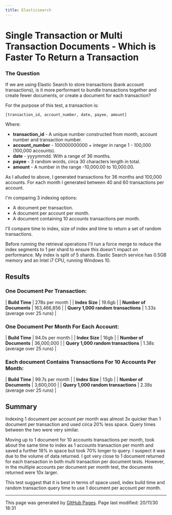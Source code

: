 ```yaml
---
title: Elasticsearch
---
```

# Single Transaction or Multi Transaction Documents - Which is Faster To Return a Transaction 

### The Question

If we are using Elastic Search to store transactions (bank account transactions), is it more performant to bundle transactions together and create fewer documents, or create a document for each transaction?

For the purpose of this test, a transaction is:
```
[transaction_id, account_number, date, payee, amount]
```
Where:
- **transaction_id** - A unique number constructed from month, account number and transaction number.
- **account_number** - 100000000000 + integer in range 1 - 100,000 (100,000 accounts).
- **date** - yyyymmdd.  With a range of 36 months.
- **payee** - 3 random words, circa 30 characters length in total.
- **amount** - A number in the range -10,000.00 to 10,000.00.

As I alluded to above, I generated transactions for 36 months and 100,000 accounts.  For each month I generated between 40 and 60 transactions per account.

I'm comparing 3 indexing options:

- A document per transaction.
- A document per account per month.
- A document containing 10 accounts transactions per month.

I'll compare time to index, size of index and time to return a set of random transactions.

Before running the retrieval operations I'll run a force merge to reduce the index segments to 1 per shard to ensure this doesn't impact on performance.  My index is split of 5 shards.  Elastic Search service has 0.5GB memory and an Intel i7 CPU, running Windows 10.

## Results

### One Document Per Transaction:
 
| **Build Time**                      | 278s per month               |
| **Index Size**                      | 19.6gb                       |
| **Number of Documents**             | 163,466,856                  |
| **Query 1,000 random transactions** | 1.33s (average over 25 runs) |

### One Document Per Month For Each Account:

| **Build Time**                      | 94.0s per month              |
| **Index Size**                      | 16gb                         |
| **Number of Documents**             | 36,000,000                   |
| **Query 1,000 random transactions** | 1.38s (average over 25 runs) |

### Each document Contains Transactions For 10 Accounts Per Month:

| **Build Time**                      | 99.7s per month              |
| **Index Size**                      | 13gb                         |
| **Number of Documents**             | 3,600,000                    |
| **Query 1,000 random transactions** | 2.38s (average over 25 runs) |

## Summary

Indexing 1 document per account per month was almost 3x quicker than 1 document per transaction and used circa 20% less space.  Query times between the two were very similar.

Moving up to 1 document for 10 accounts transactions per month, took about the same time to index as 1 accounts transaction per month and saved a further 18% in space but took 70% longer to query.  I suspect it was due to the volume of data returned.  I got very close to 1 document returned for each transaction in both multi transaction per document tests.  However, in the multiple accounts per document per month test, the documents returned were 10x larger.

This test suggest that it is best in terms of space used, index build time and random transaction query time to use 1 document per account per month.
<hr>
<p class="pagedate">This page was generated by <a href=".">GitHub Pages</a>.  Page last modified: 20/11/30 18:31</p>
